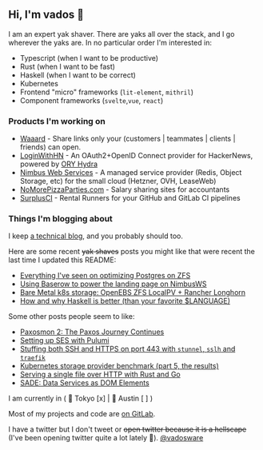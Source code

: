 ## Hi, I'm vados 👋

I am an expert yak shaver. There are yaks all over the stack, and I go wherever the yaks are. In no particular order I'm interested in:

- Typescript (when I want to be productive)
- Rust (when I want to be fast)
- Haskell (when I want to be correct)
- Kubernetes
- Frontend "micro" frameworks (`lit-element`, `mithril`)
- Component frameworks (`svelte`,`vue`, `react`)

### Products I'm working on

- [Waaard](https://waaard.com?ref=github) - Share links only your (customers | teammates | clients | friends) can open.
- [LoginWithHN](https://loginwithhn.com?ref=github) - An OAuth2+OpenID Connect provider for HackerNews, powered by [ORY Hydra](https://www.ory.sh/hydra/)
- [Nimbus Web Services](https://nimbusws.com?ref=github) - A managed service provider (Redis, Object Storage, etc) for the small cloud (Hetzner, OVH, LeaseWeb)
- [NoMorePizzaParties.com](https://nomorepizzaparties.com?ref=github) - Salary sharing sites for accountants
- [SurplusCI](https://surplusci.com?ref=github) - Rental Runners for your GitHub and GitLab CI pipelines

### Things I'm blogging about

I keep [a technical blog](https://vadosware.io), and you probably should too.

Here are some recent ~~yak shaves~~ posts you might like that were recent the last time I updated this README:
- [Everything I've seen on optimizing Postgres on ZFS](https://vadosware.io/post/everything-ive-seen-on-optimizing-postgres-on-zfs-on-linux/)
- [Using Baserow to power the landing page on NimbusWS](https://vadosware.io/post/using-baserow-to-power-the-landing-page-for-nimbusws/)
- [Bare Metal k8s storage: OpenEBS ZFS LocalPV + Rancher Longhorn](https://vadosware.io/post/bare-metal-k8s-storage-zfs-local-pv-with-rancher/)
- [How and why Haskell is better (than your favorite $LANGUAGE)](https://vadosware.io/post/how-and-why-haskell-is-better/)

Some other posts people seem to like:
- [Paxosmon 2: The Paxos Journey Continues](https://vadosware.io/post/paxosmon-2-the-journey-continues/)
- [Setting up SES with Pulumi](https://vadosware.io/post/setting-up-ses-with-pulumi/)
- [Stuffing both SSH and HTTPS on port 443 with `stunnel`, `sslh` and `traefik`](https://vadosware.io/post/stuffing-both-ssh-and-https-on-port-443-with-stunnel-ssh-and-traefik/)
- [Kubernetes storage provider benchmark (part 5, the results)](https://vadosware.io/post/k8s-storage-provider-benchmarks-round-2-part-5/)
- [Serving a single file over HTTP with Rust and Go](https://vadosware.io/post/serving-a-single-file-over-http-with-rust-and-go/)
- [SADE: Data Services as DOM Elements](https://vadosware.io/post/sade-pattern-services-as-dom-elements/)

I am currently in ( 🗼 Tokyo [x] | 🤠 Austin [ ] )

Most of my projects and code are [on GitLab](https://gitlab.com/mrman).

I have a twitter but I don't tweet or ~~open twitter because it is a hellscape~~ (I've been opening twitter quite a lot lately 👀). [@vadosware](https://twitter.com/vadosware)

